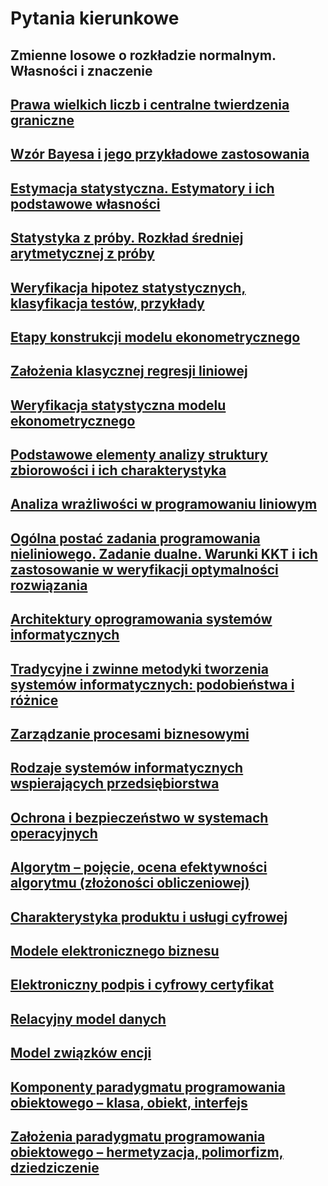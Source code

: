 # Pytania kierunkowe

## Zmienne losowe o rozkładzie normalnym. Własności i znaczenie

<tldr>
<a href="Zmienne-losowe-o-rozkładzie-normalnym.md"/>
</tldr>

## Prawa wielkich liczb i centralne twierdzenia graniczne

<tldr>
<a href="Prawa-wielkich-liczb-i-centralne-twierdzenia-graniczne.md"/>
</tldr>

## Wzór Bayesa i jego przykładowe zastosowania

<tldr>
<a href="Wzór-Bayesa.md"/>
</tldr>

## Estymacja statystyczna. Estymatory i ich podstawowe własności

<tldr>
<a href="Estymacja-statystyczna.md"/>
</tldr>

## Statystyka z próby. Rozkład średniej arytmetycznej z próby

<tldr>
<a href="Statystyka-z-próby.md"/>
</tldr>

## Weryfikacja hipotez statystycznych, klasyfikacja testów, przykłady

<tldr>
<a href="Weryfikacja-hipotez-statystycznych.md"/>
</tldr>

## Etapy konstrukcji modelu ekonometrycznego

<tldr>
<a href="Etapy-konstrukcji-modelu-ekonometrycznego.md"/>
</tldr>

## Założenia klasycznej regresji liniowej

<tldr>
<a href="Założenia-klasycznej-regresji-liniowej.md"/>
</tldr>

## Weryfikacja statystyczna modelu ekonometrycznego

<tldr>
<a href="Weryfikacja-statystyczna-modelu-ekonometrycznego.md"/>
</tldr>

## Podstawowe elementy analizy struktury zbiorowości i ich charakterystyka

<tldr>
<a href="Podstawowe-elementy-analizy-struktury-zbiorowości.md"/>
</tldr>

## Analiza wrażliwości w programowaniu liniowym

<tldr>
<a href="Analiza-wrażliwości-w-programowaniu-liniowym.md"/>
</tldr>

## Ogólna postać zadania programowania nieliniowego. Zadanie dualne. Warunki KKT i ich zastosowanie w weryfikacji optymalności rozwiązania

<tldr>
<a href="Ogólna-postać-zadania-programowania-nieliniowego-Zadanie-dualne.md"/>
</tldr>

## Architektury oprogramowania systemów informatycznych

<tldr>
<a href="Architektury-oprogramowania-systemów-informatycznych.md"/>
</tldr>

## Tradycyjne i zwinne metodyki tworzenia systemów informatycznych: podobieństwa i różnice

<tldr>
<a href=""/>
</tldr>

## Zarządzanie procesami biznesowymi

<tldr>
<a href=""/>
</tldr>

## Rodzaje systemów informatycznych wspierających przedsiębiorstwa

<tldr>
<a href=""/>
</tldr>

## Ochrona i bezpieczeństwo w systemach operacyjnych

<tldr>
<a href=""/>
</tldr>

## Algorytm – pojęcie, ocena efektywności algorytmu (złożoności obliczeniowej)

<tldr>
<a href=""/>
</tldr>

## Charakterystyka produktu i usługi cyfrowej

<tldr>
<a href=""/>
</tldr>

## Modele elektronicznego biznesu

<tldr>
<a href=""/>
</tldr>

## Elektroniczny podpis i cyfrowy certyfikat

<tldr>
<a href=""/>
</tldr>

## Relacyjny model danych

<tldr>
<a href=""/>
</tldr>

## Model związków encji

<tldr>
<a href=""/>
</tldr>

## Komponenty paradygmatu programowania obiektowego – klasa, obiekt, interfejs

<tldr>
<a href=""/>
</tldr>

## Założenia paradygmatu programowania obiektowego – hermetyzacja, polimorfizm, dziedziczenie

<tldr>
<a href=""/>
</tldr>